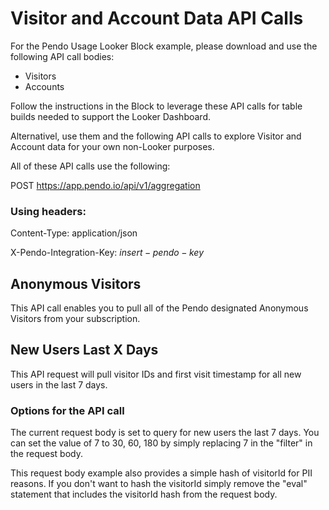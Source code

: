 # Visitor and Account Data API Calls

For the Pendo Usage Looker Block example, please download and use the following API call bodies:

- Visitors
- Accounts

Follow the instructions in the Block to leverage these API calls for table builds needed to support the Looker Dashboard.

Alternativel, use them and the following API calls to explore Visitor and Account data for your own non-Looker purposes.

All of these API calls use the following:

POST https://app.pendo.io/api/v1/aggregation

### Using headers:

Content-Type: application/json

X-Pendo-Integration-Key: $insert-pendo-key$

## Anonymous Visitors

This API call enables you to pull all of the Pendo designated Anonymous Visitors from your subscription.

## New Users Last X Days

This API request will pull visitor IDs and first visit timestamp for all new users in the last 7 days.

### Options for the API call

The current request body is set to query for new users the last 7 days.  You can set the value of 7 to 30, 60, 180 by simply replacing 7 in the "filter" in the request body.

This request body example also provides a simple hash of visitorId for PII reasons.  If you don't want to hash the visitorId simply remove the "eval" statement that includes the visitorId hash from the request body.
